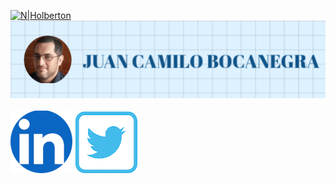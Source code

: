 [![N|Holberton](https://www.holbertonschool.com/holberton-logo.png)](https://www.holbertonschool.com/co/en)
[![N|logo](https://raw.githubusercontent.com/jbocane6/logos/main/milogo.png)](#)
\
\
[![N|Linkedin](https://raw.githubusercontent.com/jbocane6/logos/main/linkedin.png)](https://www.linkedin.com/in/juan-camilo-bocanegra-osorio-18b1821a6/)
[![N|Twitter](https://raw.githubusercontent.com/jbocane6/logos/main/twitter.png)](https://twitter.com/Juanoso07555284)


